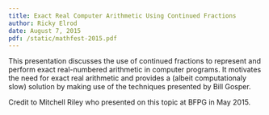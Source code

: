 ```yaml
---
title: Exact Real Computer Arithmetic Using Continued Fractions
author: Ricky Elrod
date: August 7, 2015
pdf: /static/mathfest-2015.pdf
---
```


This presentation discusses the use of continued fractions to represent and
perform exact real-numbered arithmetic in computer programs. It motivates the
need for exact real arithmetic and provides a (albeit computationaly slow)
solution by making use of the techniques presented by Bill Gosper.

Credit to Mitchell Riley who presented on this topic at BFPG in May 2015.
